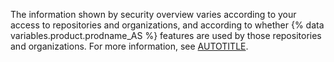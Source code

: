 The information shown by security overview varies according to your access to repositories and organizations, and according to whether {% data variables.product.prodname_AS %} features are used by those repositories and organizations. For more information, see [AUTOTITLE](/code-security/security-overview/about-security-overview#permission-to-view-data-in-security-overview).
